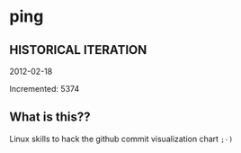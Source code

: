 # ping

## HISTORICAL ITERATION
2012-02-18

Incremented: 5374

## What is this?? 
Linux skills to hack the github commit visualization chart `;-)`
